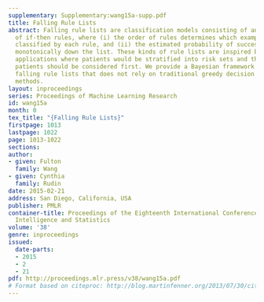 ```yaml
---
supplementary: Supplementary:wang15a-supp.pdf
title: Falling Rule Lists
abstract: Falling rule lists are classification models consisting of an ordered list
  of if-then rules, where (i) the order of rules determines which example should be
  classified by each rule, and (ii) the estimated probability of success decreases
  monotonically down the list. These kinds of rule lists are inspired by healthcare
  applications where patients would be stratified into risk sets and the highest at-risk
  patients should be considered first. We provide a Bayesian framework for learning
  falling rule lists that does not rely on traditional greedy decision tree learning
  methods.
layout: inproceedings
series: Proceedings of Machine Learning Research
id: wang15a
month: 0
tex_title: "{Falling Rule Lists}"
firstpage: 1013
lastpage: 1022
page: 1013-1022
sections: 
author:
- given: Fulton
  family: Wang
- given: Cynthia
  family: Rudin
date: 2015-02-21
address: San Diego, California, USA
publisher: PMLR
container-title: Proceedings of the Eighteenth International Conference on Artificial
  Intelligence and Statistics
volume: '38'
genre: inproceedings
issued:
  date-parts:
  - 2015
  - 2
  - 21
pdf: http://proceedings.mlr.press/v38/wang15a.pdf
# Format based on citeproc: http://blog.martinfenner.org/2013/07/30/citeproc-yaml-for-bibliographies/
---
```

